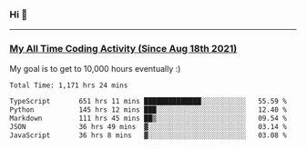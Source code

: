 ### Hi 🙂

---

### <a href="https://wakatime.com/@Eroxl">My All Time Coding Activity (Since Aug 18th 2021)</a>
My goal is to get to 10,000 hours eventually :)
<!--START_SECTION:waka-->

```txt
Total Time: 1,171 hrs 24 mins

TypeScript       651 hrs 11 mins ██████████████░░░░░░░░░░░   55.59 %
Python           145 hrs 12 mins ███░░░░░░░░░░░░░░░░░░░░░░   12.40 %
Markdown         111 hrs 45 mins ██▒░░░░░░░░░░░░░░░░░░░░░░   09.54 %
JSON             36 hrs 49 mins  ▓░░░░░░░░░░░░░░░░░░░░░░░░   03.14 %
JavaScript       36 hrs 8 mins   ▓░░░░░░░░░░░░░░░░░░░░░░░░   03.08 %
```

<!--END_SECTION:waka-->
